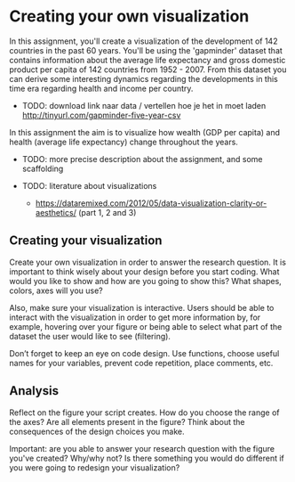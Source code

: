 # Creating your own visualization 

In this assignment, you'll create a visualization of the development of 142 countries in the past 60 years. You'll be using the 'gapminder' dataset that contains information about the average life expectancy and gross domestic product per capita of 142 countries from 1952 - 2007. From this dataset you can derive some interesting dynamics regarding the developments in this time era regarding health and income per country. 

* TODO: download link naar data / vertellen hoe je het in moet laden http://tinyurl.com/gapminder-five-year-csv

In this assignment the aim is to visualize how wealth (GDP per capita) and health (average life expectancy) change throughout the years. 
* TODO: more precise description about the assignment, and some scaffolding

* TODO: literature about visualizations
    * https://dataremixed.com/2012/05/data-visualization-clarity-or-aesthetics/ (part 1, 2 and 3)
    

## Creating your visualization

Create your own visualization in order to answer the research question. It is important to think wisely about your design before you start coding. What would you like to show and how are you going to show this? What shapes, colors, axes will you use?

Also, make sure your visualization is interactive. Users should be able to interact with the visualization in order to get more information by, for example, hovering over your figure or being able to select what part of the dataset the user would like to see (filtering). 

Don’t forget to keep an eye on code design. Use functions, choose  useful names for your variables, prevent code repetition, place comments, etc.

## Analysis

Reflect on the figure your script creates. How do you choose the range of the axes? Are all elements present  in the figure? Think about the consequences of the design choices you  make.

Important: are you able to answer your research question with the figure you've created? Why/why not? Is there something you would do different if you were going to redesign your visualization?

